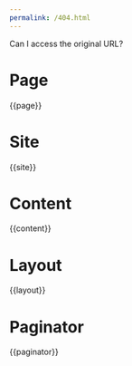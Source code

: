 ```yaml
---
permalink: /404.html
---
```

<p>Can I access the original URL?</p>
<h1>Page</h1>
{{page}}
<h1>Site</h1>
{{site}}
<h1>Content</h1>
{{content}}
<h1>Layout</h1>
{{layout}}
<h1>Paginator</h1>
{{paginator}}
